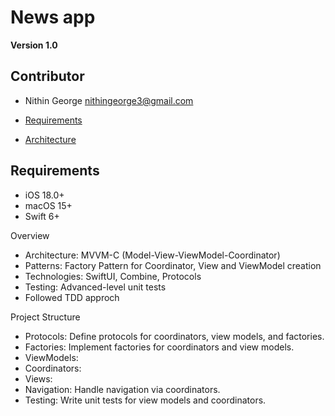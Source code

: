 # News app
**Version 1.0**
    
## Contributor
- Nithin George <nithingeorge3@gmail.com>

- [Requirements](#requirements)
- [Architecture](#Architecture)
    
## Requirements
* iOS 18.0+
* macOS 15+
* Swift 6+



Overview

* Architecture: MVVM-C (Model-View-ViewModel-Coordinator)
* Patterns: Factory Pattern for Coordinator, View and ViewModel creation
* Technologies: SwiftUI, Combine, Protocols
* Testing: Advanced-level unit tests
* Followed TDD approch


Project Structure

* Protocols: Define protocols for coordinators, view models, and factories.
* Factories: Implement factories for coordinators and view models.
* ViewModels: 
* Coordinators: 
* Views: 
* Navigation: Handle navigation via coordinators.
* Testing: Write unit tests for view models and coordinators.
